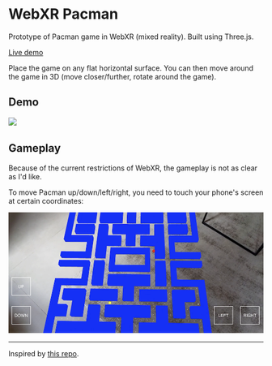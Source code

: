 # WebXR Pacman

Prototype of Pacman game in WebXR (mixed reality). Built using Three.js.

[Live demo](https://webxr-pacman.netlify.app)

Place the game on any flat horizontal surface. You can then move around the game in 3D (move closer/further, rotate around the game).

## Demo

![](./pacman-demo.gif)

## Gameplay

Because of the current restrictions of WebXR, the gameplay is not as clear as I'd like.

To move Pacman up/down/left/right, you need to touch your phone's screen at certain coordinates:

![](./gameplay.png)

---

Inspired by [this repo](https://github.com/butchler/Pacman-3D).
